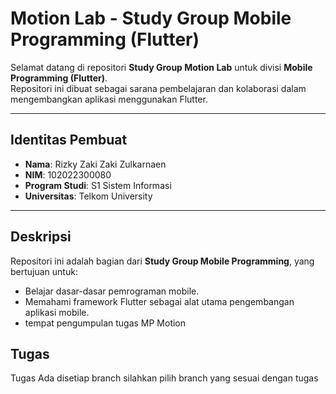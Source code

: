 # Motion Lab - Study Group Mobile Programming (Flutter)

Selamat datang di repositori **Study Group Motion Lab** untuk divisi **Mobile Programming (Flutter)**.  
Repositori ini dibuat sebagai sarana pembelajaran dan kolaborasi dalam mengembangkan aplikasi menggunakan Flutter.

---

## Identitas Pembuat

- **Nama**: Rizky Zaki Zaki Zulkarnaen
- **NIM**: 102022300080
- **Program Studi**: S1 Sistem Informasi
- **Universitas**: Telkom University

---

## Deskripsi

Repositori ini adalah bagian dari **Study Group Mobile Programming**, yang bertujuan untuk:

- Belajar dasar-dasar pemrograman mobile.
- Memahami framework Flutter sebagai alat utama pengembangan aplikasi mobile.
- tempat pengumpulan tugas MP Motion

## Tugas

Tugas Ada disetiap branch silahkan pilih branch yang sesuai dengan tugas
